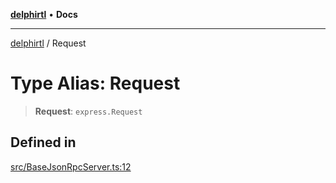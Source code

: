 [**delphirtl**](../README.md) • **Docs**

***

[delphirtl](../globals.md) / Request

# Type Alias: Request

> **Request**: `express.Request`

## Defined in

[src/BaseJsonRpcServer.ts:12](https://github.com/chuacw/delphirtl/blob/05c2ea653decdb53a49ed6866b6aa0d956ef8b01/src/BaseJsonRpcServer.ts#L12)
